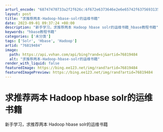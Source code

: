 ```yaml
---
arturl_encode: "68747470733a2f2f626c:6f672e6373646e2e6e65742f63756931353532363033313132:2f61727469636c652f64657461696c732f3736383139343834"
layout: post
title: "求推荐两本-Hadoop-hbase-solr的运维书籍"
date: 2023-09-01 09:37:24 +08:00
description: "新手学习，求推荐两本 Hadoop hbase solr的运维书籍_hbase教程书籍"
keywords: "hbase教程书籍"
categories: ['未分类']
tags: ['Solr', 'Hbase', 'Hadoop']
artid: "76819484"
image:
  path: https://api.vvhan.com/api/bing?rand=sj&artid=76819484
  alt: "求推荐两本-Hadoop-hbase-solr的运维书籍"
render_with_liquid: false
featuredImage: https://bing.ee123.net/img/rand?artid=76819484
featuredImagePreview: https://bing.ee123.net/img/rand?artid=76819484
---
```


# 求推荐两本 Hadoop hbase solr的运维书籍

新手学习，求推荐两本 Hadoop hbase solr的运维书籍
